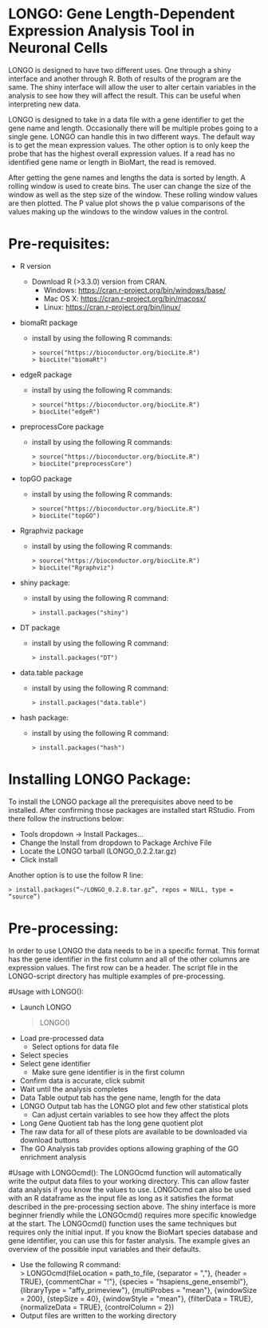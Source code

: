 

# LONGO: Gene Length-Dependent Expression Analysis Tool in Neuronal Cells

LONGO is designed to have two different uses. One through a shiny interface 
and another through R. Both of results of the program are 
the same. The shiny interface will allow the user to alter certain variables
in the analysis to see how they will affect the result. This can be 
useful when interpreting new data. 

LONGO is designed to take in a data file with a gene identifier to get 
the gene name and length. Occasionally there will be multiple probes going
to a single gene. LONGO can handle this in two different ways. The default way
is to get the mean expression values. The other option is to only keep the
probe that has the highest overall expression values. If a read has no
identified gene name or length in BioMart, the read is removed. 

After getting the gene names and lengths the data is sorted by length. A
rolling window is used to create bins. The user can change the size of the
window as well as the step size of the window. These rolling window values 
are then plotted. The P value plot shows the p value comparisons of the values
making up the windows to the window values in the control. 


# Pre-requisites:
* R version
    * Download R (>3.3.0) version from CRAN. 
        * Windows: https://cran.r-project.org/bin/windows/base/ 
        * Mac OS X: https://cran.r-project.org/bin/macosx/ 
        * Linux: https://cran.r-project.org/bin/linux/ 


*   biomaRt package
    *   install by using the following R commands:  

            > source("https://bioconductor.org/biocLite.R")  
            > biocLite("biomaRt")  

*   edgeR package
    *   install by using the following R commands:  

            > source("https://bioconductor.org/biocLite.R")  
            > biocLite("edgeR")  

*   preprocessCore package
    *   install by using the following R commands:  

            > source("https://bioconductor.org/biocLite.R")  
            > biocLite("preprocessCore")  
            
*   topGO package
    *   install by using the following R commands:  

            > source("https://bioconductor.org/biocLite.R")  
            > biocLite("topGO")  
            
*   Rgraphviz package
    *   install by using the following R commands:  

            > source("https://bioconductor.org/biocLite.R")  
            > biocLite("Rgraphviz")

*   shiny package:
    *   install by using the following R command:  

            > install.packages("shiny")  

*   DT package
    *   install by using the following R command:  

            > install.packages("DT")  
            
*   data.table package
    *   install by using the following R command:  

            > install.packages("data.table")  

*   hash package:
    *   install by using the following R command:  

            > install.packages("hash") 

# Installing LONGO Package:
To install the LONGO package all the prerequisites above need to be installed.
After confirming those packages are installed start RStudio. From there follow
the instructions below: 
 
*	Tools dropdown -> Install Packages… 
*	Change the Install from dropdown to Package Archive File 
*	Locate the LONGO tarball (LONGO_0.2.2.tar.gz) 
*	Click install 

Another option is to use the follow R line: 

 	> install.packages(“~/LONGO_0.2.8.tar.gz”, repos = NULL, type = “source”) 

# Pre-processing:
In order to use LONGO the data needs to be in a specific format. This format
has the gene identifier in the first column and all of the other columns are 
expression values. The first row can be a header. The script file in the LONGO-script
directory has multiple examples of pre-processing.


#Usage with LONGO():
- Launch LONGO  
    > LONGO() 
- Load pre-processed data
    - Select options for data file
- Select species
- Select gene identifier
    - Make sure gene identifier is in the first column
- Confirm data is accurate, click submit
- Wait until the analysis completes
- Data Table output tab has the gene name, length for the data
- LONGO Output tab has the LONGO plot and few other statistical plots
    - Can adjust certain variables to see how they affect the plots
- Long Gene Quotient tab has the long gene quotient plot
- The raw data for all of these plots are available to be downloaded 
via download buttons
- The GO Analysis tab provides options allowing graphing of the GO enrichment
analysis 

#Usage with LONGOcmd():
The LONGOcmd function will automatically write the output data files to your
working directory. This can allow faster data analysis if you know the values
to use. LONGOcmd can also be used with an R dataframe as the input file as long
as it satisfies the format described in the pre-processing section above.
The shiny interface is more beginner friendly while the LONGOcmd()
requires more specific knowledge at the start. The LONGOcmd() function uses
the same techniques but requires only the initial input. If you know the BioMart
species database and gene identifier, you can use this for faster analysis.
The example gives an overview of the possible input variables and their
defaults. 
*   Use the following R command:  
        > LONGOcmd(fileLocation = path_to_file, {separator = ","},
            {header = TRUE}, {commentChar = "!"},
            {species = "hsapiens_gene_ensembl"}, 
            {libraryType = "affy_primeview"}, {multiProbes = "mean"},
            {windowSize = 200}, {stepSize = 40}, {windowStyle = "mean"},
            {filterData = TRUE}, {normalizeData = TRUE}, {controlColumn = 2})
*   Output files are written to the working directory
